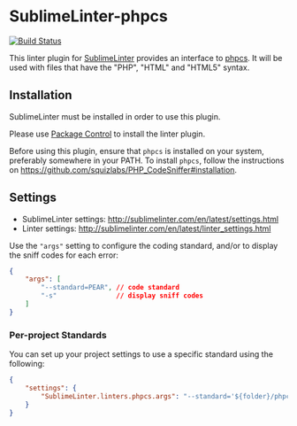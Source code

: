 SublimeLinter-phpcs
=========================

[![Build Status](https://travis-ci.org/SublimeLinter/SublimeLinter-phpcs.svg?branch=master)](https://travis-ci.org/SublimeLinter/SublimeLinter-phpcs)

This linter plugin for [SublimeLinter](https://github.com/SublimeLinter/SublimeLinter) provides an interface to [phpcs](https://github.com/squizlabs/PHP_CodeSniffer).
It will be used with files that have the "PHP", "HTML" and "HTML5" syntax.


## Installation

SublimeLinter must be installed in order to use this plugin. 

Please use [Package Control](https://packagecontrol.io) to install the linter plugin.

Before using this plugin, ensure that `phpcs` is installed on your system, preferably somewhere in your PATH. To install `phpcs`, follow the instructions on https://github.com/squizlabs/PHP_CodeSniffer#installation. 


## Settings

- SublimeLinter settings: http://sublimelinter.com/en/latest/settings.html
- Linter settings: http://sublimelinter.com/en/latest/linter_settings.html

Use the `"args"` setting to configure the coding standard, and/or to display the sniff codes for each error:

```json
{
    "args": [
        "--standard=PEAR", // code standard
        "-s"               // display sniff codes
    ]
}
```

### Per-project Standards
You can set up your project settings to use a specific standard using the following: 

```json
{
    "settings": {
        "SublimeLinter.linters.phpcs.args": "--standard='${folder}/phpcs.xml'"
    }
}
```
